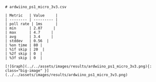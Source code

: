 
    # ardwiino_ps1_micro_3v3.csv

    | Metric   | Value     |
    | -------- | --------- |
    | poll rate | 1ms      |
    | min      | 2.07     |
    | max      | 4.7     |
    | avg      | 3.4     |
    | stddev   | 0.56  |
    | %on time | 80 |
    | %1f skip | 20  |
    | %2f skip | 0  |
    | %3f skip | 0  |

    [![Graph](../../assets/images/results/ardwiino_ps1_micro_3v3.png){: class="big-image" }](../../assets/images/results/ardwiino_ps1_micro_3v3.png)

    